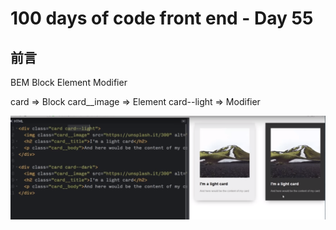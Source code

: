 # 100 days of code front end - Day 55
## 前言
BEM 
Block Element Modifier

card => Block
card__image => Element
card--light => Modifier

![](2019-12-09-22-29-14.png)

